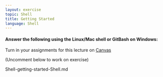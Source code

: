 ```yaml
---
layout: exercise
topic: Shell
title: Getting Started 
language: Shell
---
```


#### Answer the following using the Linux/Mac shell or GitBash on Windows:

Turn in your assignments for this lecture on [Canvas](https://canvas.okstate.edu/courses/51969/quizzes/107709) 


(Uncomment below to work on exercise)

<!--

1. From Nelle's 
/north-pacific-gyre/2012-07-03 directory:

What is a `ls` command with flags and arguments that will output:
(Only the files beginning with `NENE017` and are type `A` sample datafiles?)
NENE01729A.txt  NENE01736A.txt  NENE01751A.txt

2. Use the output from `ls --help` to answer the following question:

From Nelle's /north-pacific-gyre/2012-07-03 directory:

What `ls` flag(s) would output the contents of the directory 
by size, with the smallest sized files listed first?

3.  Use the output from `ls --help` to answer the following question:

From Nelle's /north-pacific-gyre/2012-07-03 directory:
when you enter the command `ls`, the output is a tabular (https://www.vocabulary.com/dictionary/tabular) filename output, and changes depending on the size of your terminal window.. You can check this by expanding your terminal window and entering `ls` again. If you enter the command `ls -l` the files will be presented in fixed width "long" tabular format (with several columns of information we haven't talked about). What flag could be used instead to list only the filenames as a single column of names? 

4. Using the course directory structure, 
if Nelle is in her `Desktop/data-shell/creatures` directory, 
which one-line `cd` command will move her to
into the /north-pacific-gyre/2012-07-03 directory? 

-->

Shell-getting-started-Shell.md


